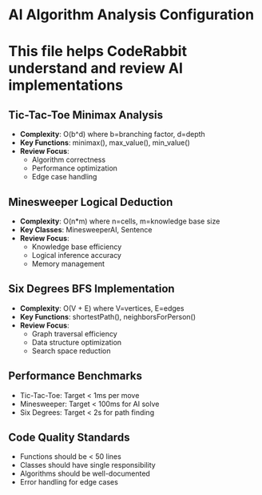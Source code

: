 # AI Algorithm Analysis Configuration
# This file helps CodeRabbit understand and review AI implementations

## Tic-Tac-Toe Minimax Analysis
- **Complexity**: O(b^d) where b=branching factor, d=depth
- **Key Functions**: minimax(), max_value(), min_value()
- **Review Focus**: 
  - Algorithm correctness
  - Performance optimization
  - Edge case handling

## Minesweeper Logical Deduction
- **Complexity**: O(n*m) where n=cells, m=knowledge base size
- **Key Classes**: MinesweeperAI, Sentence
- **Review Focus**:
  - Knowledge base efficiency
  - Logical inference accuracy
  - Memory management

## Six Degrees BFS Implementation
- **Complexity**: O(V + E) where V=vertices, E=edges
- **Key Functions**: shortestPath(), neighborsForPerson()
- **Review Focus**:
  - Graph traversal efficiency
  - Data structure optimization
  - Search space reduction

## Performance Benchmarks
- Tic-Tac-Toe: Target < 1ms per move
- Minesweeper: Target < 100ms for AI solve
- Six Degrees: Target < 2s for path finding

## Code Quality Standards
- Functions should be < 50 lines
- Classes should have single responsibility
- Algorithms should be well-documented
- Error handling for edge cases
